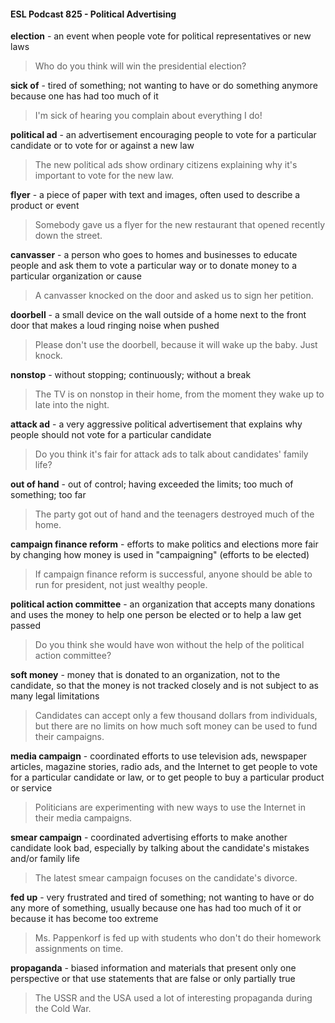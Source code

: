 #### ESL Podcast 825 - Political Advertising

**election** - an event when people vote for political representatives or new laws

> Who do you think will win the presidential election?

**sick of** - tired of something; not wanting to have or do something anymore
because one has had too much of it

> I'm sick of hearing you complain about everything I do!

**political ad** - an advertisement encouraging people to vote for a particular
candidate or to vote for or against a new law

> The new political ads show ordinary citizens explaining why it's important to
vote for the new law.

**flyer** - a piece of paper with text and images, often used to describe a product or
event

> Somebody gave us a flyer for the new restaurant that opened recently down the
street.

**canvasser** - a person who goes to homes and businesses to educate people
and ask them to vote a particular way or to donate money to a particular
organization or cause

> A canvasser knocked on the door and asked us to sign her petition.

**doorbell** - a small device on the wall outside of a home next to the front door
that makes a loud ringing noise when pushed

> Please don't use the doorbell, because it will wake up the baby. Just knock.

**nonstop** - without stopping; continuously; without a break

> The TV is on nonstop in their home, from the moment they wake up to late into
the night.

**attack ad** - a very aggressive political advertisement that explains why people
should not vote for a particular candidate

> Do you think it's fair for attack ads to talk about candidates' family life?

**out of hand** - out of control; having exceeded the limits; too much of something;
too far

> The party got out of hand and the teenagers destroyed much of the home.

**campaign finance reform** - efforts to make politics and elections more fair by
changing how money is used in "campaigning" (efforts to be elected)

> If campaign finance reform is successful, anyone should be able to run for
president, not just wealthy people.

**political action committee** - an organization that accepts many donations and
uses the money to help one person be elected or to help a law get passed

> Do you think she would have won without the help of the political action
committee?

**soft money** - money that is donated to an organization, not to the candidate, so
that the money is not tracked closely and is not subject to as many legal
limitations

> Candidates can accept only a few thousand dollars from individuals, but there
are no limits on how much soft money can be used to fund their campaigns.

**media campaign** - coordinated efforts to use television ads, newspaper articles,
magazine stories, radio ads, and the Internet to get people to vote for a particular
candidate or law, or to get people to buy a particular product or service

> Politicians are experimenting with new ways to use the Internet in their media
campaigns.

**smear campaign** - coordinated advertising efforts to make another candidate
look bad, especially by talking about the candidate's mistakes and/or family life

> The latest smear campaign focuses on the candidate's divorce.

**fed up** - very frustrated and tired of something; not wanting to have or do any
more of something, usually because one has had too much of it or because it has
become too extreme

> Ms. Pappenkorf is fed up with students who don't do their homework
assignments on time.

**propaganda** - biased information and materials that present only one
perspective or that use statements that are false or only partially true

> The USSR and the USA used a lot of interesting propaganda during the Cold
War.

